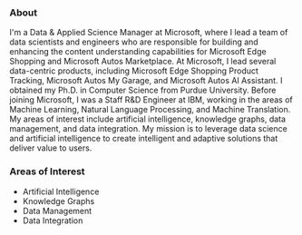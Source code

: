 ### About

I'm a Data & Applied Science Manager at Microsoft, where I lead a team of data scientists and engineers who are responsible for building and enhancing the content understanding capabilities for Microsoft Edge Shopping and Microsoft Autos Marketplace. At Microsoft, I lead several data-centric products, including Microsoft Edge Shopping Product Tracking, Microsoft Autos My Garage, and Microsoft Autos AI Assistant. I obtained my Ph.D. in Computer Science from Purdue University. Before joining Microsoft, I was a Staff R&D Engineer at IBM, working in the areas of Machine Learning, Natural Language Processing, and Machine Translation. My areas of interest include artificial intelligence, knowledge graphs, data management, and data integration. My mission is to leverage data science and artificial intelligence to create intelligent and adaptive solutions that deliver value to users.

### Areas of Interest

* Artificial Intelligence
* Knowledge Graphs
* Data Management
* Data Integration
